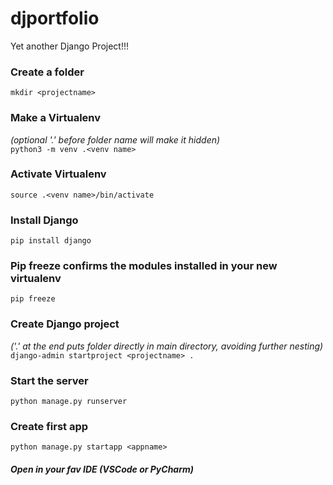 # djportfolio
Yet another Django Project!!!


### Create a folder
`mkdir <projectname>`
### Make a Virtualenv 
_(optional '.' before folder name will make it hidden)_</br>
`python3 -m venv .<venv name>`
### Activate Virtualenv
`source .<venv name>/bin/activate`
### Install Django
`pip install django`
### Pip freeze confirms the modules installed in your new virtualenv
`pip freeze`
### Create Django project 
_('.' at the end puts folder directly in main directory, avoiding further nesting)_</br>
`django-admin startproject <projectname> .`
### Start the server
`python manage.py runserver`
### Create first app
`python manage.py startapp <appname>`

##### Open in your fav IDE (VSCode or PyCharm)

